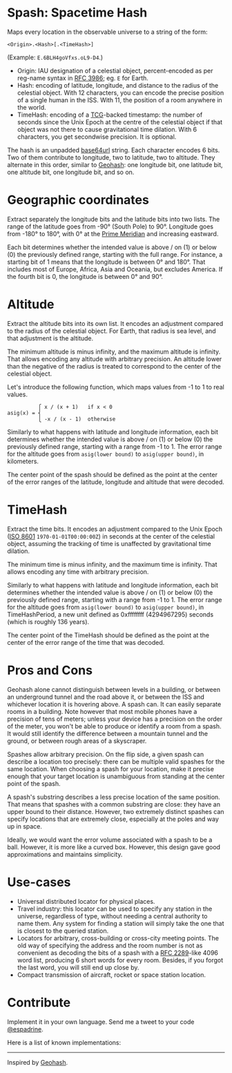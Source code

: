 # Spash: Spacetime Hash

Maps every location in the observable universe to a string of the form:

    <Origin>.<Hash>[.<TimeHash>]

(Example: `E.6BLH4goVfxs.oL9-D4`.)

- Origin: IAU designation of a celestial object, percent-encoded as per reg-name
  syntax in [RFC 3986][]; eg. `E` for Earth.
- Hash: encoding of latitude, longitude, and distance to the radius of the
  celestial object. With 12 characters, you can encode the precise position of a
  single human in the ISS. With 11, the position of a room anywhere in the
  world.
- TimeHash: encoding of a [TCG][]-backed timestamp: the number of seconds since
  the Unix Epoch at the centre of the celestial object if that object was not
  there to cause gravitational time dilation. With 6 characters, you get
  secondwise precision. It is optional.

[RFC 3986]: https://tools.ietf.org/html/rfc3986
[TCG]: https://en.wikipedia.org/wiki/Geocentric_Coordinate_Time

The hash is an unpadded [base64url][] string. Each character encodes 6 bits. Two of
them contribute to longitude, two to latitude, two to altitude. They alternate
in this order, similar to [Geohash][]: one longitude bit, one latitude bit, one
altitude bit, one longitude bit, and so on.

[base64url]: https://tools.ietf.org/html/rfc4648

# Geographic coordinates

Extract separately the longitude bits and the latitude bits into two lists.
The range of the latitude goes from -90° (South Pole) to 90°. Longitude goes
from -180° to 180°, with 0° at the [Prime Meridian][] and increasing eastward.

[Prime Meridian]: https://en.wikipedia.org/wiki/Prime_Meridian

Each bit determines whether the intended value is above / on (1) or below (0)
the previously defined range, starting with the full range. For instance, a
starting bit of 1 means that the longitude is between 0° and 180°. That includes
most of Europe, Africa, Asia and Oceania, but excludes America. If the fourth
bit is 0, the longitude is between 0° and 90°.

# Altitude

Extract the altitude bits into its own list. It encodes an adjustment compared
to the radius of the celestial object. For Earth, that radius is sea level, and
that adjustment is the altitude.

The minimum altitude is minus infinity, and the maximum altitude is infinity.
That allows encoding any altitude with arbitrary precision. An altitude lower
than the negative of the radius is treated to correspond to the center of the
celestial object.

Let's introduce the following function, which maps values from -1 to 1 to real
values.

              ⎧ x / (x + 1)   if x < 0
    asig(x) = ⎨
              ⎩ -x / (x - 1)  otherwise

Similarly to what happens with latitude and longitude information, each bit
determines whether the intended value is above / on (1) or below (0) the
previously defined range, starting with a range from -1 to 1. The error range
for the altitude goes from `asig(lower bound)` to `asig(upper bound)`, in
kilometers.

The center point of the spash should be defined as the point at the center of
the error ranges of the latitude, longitude and altitude that were decoded.

# TimeHash

Extract the time bits. It encodes an adjustment compared
to the Unix Epoch ([ISO 8601][] `1970-01-01T00:00:00Z`) in seconds at the
center of the celestial object, assuming the tracking of time is unaffected by
gravitational time dilation.

[ISO 8601]: https://en.wikipedia.org/wiki/ISO_8601

The minimum time is minus infinity, and the maximum time is infinity.
That allows encoding any time with arbitrary precision.

Similarly to what happens with latitude and longitude information, each bit
determines whether the intended value is above / on (1) or below (0) the
previously defined range, starting with a range from -1 to 1. The error range
for the altitude goes from `asig(lower bound)` to `asig(upper bound)`, in
TimeHashPeriod, a new unit defined as 0xffffffff (4294967295) seconds (which is
roughly 136 years).

The center point of the TimeHash should be defined as the point at the center of
the error range of the time that was decoded.

# Pros and Cons

Geohash alone cannot distinguish between levels in a building, or between an
underground tunnel and the road above it, or between the ISS and whichever
location it is hovering above. A spash can. It can easily separate rooms in a
building. Note however that most mobile phones have a precision of tens of
meters; unless your device has a precision on the order of the meter, you won't
be able to produce or identify a room from a spash. It would still identify the
difference between a mountain tunnel and the ground, or between rough areas of a
skyscraper.

Spashes allow arbitrary precision. On the flip side, a given spash can describe
a location too precisely: there can be multiple valid spashes for the same
location. When choosing a spash for your location, make it precise enough that
your target location is unambiguous from standing at the center point of the
spash.

A spash's substring describes a less precise location of the same position. That
means that spashes with a common substring are close: they have an upper bound
to their distance. However, two extremely distinct spashes can specify locations
that are extremely close, especially at the poles and way up in space.

Ideally, we would want the error volume associated with a spash to be a ball.
However, it is more like a curved box. However, this design gave good
approximations and maintains simplicity.

# Use-cases

- Universal distributed locator for physical places.
- Travel industry: this locator can be used to specify any station in the
  universe, regardless of type, without needing a central authority to name
  them. Any system for finding a station will simply take the one that is
  closest to the queried station.
- Locators for arbitrary, cross-building or cross-city meeting points. The old
  way of specifying the address and the room number is not as convenient as
  decoding the bits of a spash with a [RFC 2289][]-like 4096 word list,
  producing 6 short words for every room. Besides, if you forgot the last word,
  you will still end up close by.
- Compact transmission of aircraft, rocket or space station location.

[RFC 2289]: http://tools.ietf.org/html/rfc2289

# Contribute

Implement it in your own language. Send me a tweet to your code [@espadrine][].

[@espadrine]: https://twitter.com/espadrine

Here is a list of known implementations:

---

Inspired by [Geohash][].

[Geohash]: http://geohash.org

